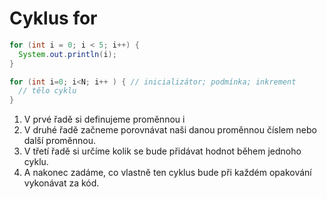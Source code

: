 # Cyklus for

```java 
for (int i = 0; i < 5; i++) {
  System.out.println(i);
}

for (int i=0; i<N; i++ ) { // inicializátor; podmínka; inkrement
  // tělo cyklu
}
```

1) V prvé řadě si definujeme proměnnou i
2) V druhé řadě začneme porovnávat naši danou proměnnou číslem nebo další proměnnou.
3) V třetí řadě si určíme kolik se bude přidávat hodnot během jednoho cyklu.
4) A nakonec zadáme, co vlastně ten cyklus bude při každém opakování vykonávat za kód.

